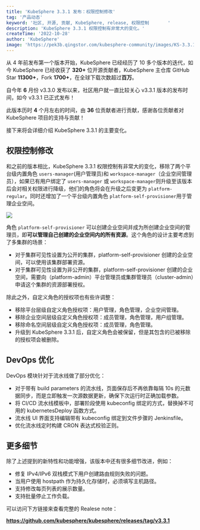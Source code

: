 ```yaml
---
title: 'KubeSphere 3.3.1 发布：权限控制修改'
tag: '产品动态'
keyword: '社区, 开源, 贡献, KubeSphere, release, 权限控制       '
description: 'KubeSphere 3.3.1 权限控制有非常大的变化。'
createTime: '2022-10-28'
author: 'KubeSphere'
image: 'https://pek3b.qingstor.com/kubesphere-community/images/KS-3.3.1-GA.png'
---
```


从 4 年前发布第一个版本开始，KubeSphere 已经经历了 10 多个版本的迭代，如今 KubeSphere 已经收获了 **320+** 位开源贡献者，KubeSphere 主仓库 GitHub Star **11300+**，Fork **1700+**，在全球下载次数超过**百万**。

自今年 **6** 月份 v3.3.0 发布以来，社区用户就一直比较关心 v3.3.1 版本的发布时间，如今 v3.3.1 已正式发布！

此版本历时 **4** 个月左右的时间，由 **36** 位贡献者进行贡献，感谢各位贡献者对 KubeSphere 项目的支持与贡献！

接下来将会详细介绍 KubeSphere 3.3.1 的主要变化。

## 权限控制修改

和之前的版本相比，KubeSphere 3.3.1 权限控制有非常大的变化，移除了两个平台级内置角色 `users-manager`(用户管理员)和 `workspace-manager`（企业空间管理员），如果已有用户绑定了 `users-manager` 或 `workspace-manager`则升级至该版本后会对相关权限进行降级，他们的角色将会在升级之后变更为 `platform-regular`。同时还增加了一个平台级内置角色 `platform-self-provisioner`用于管理企业空间。

![](https://pek3b.qingstor.com/kubesphere-community/images/202210281343186.png)

角色 `platform-self-provisioner` 可以创建企业空间并成为所创建企业空间的管理员，即**可以管理自己创建的企业空间内的所有资源**。这个角色的设计主要考虑到了多集群的场景：

+ 对于集群可见性设置为公开的集群，platform-self-provisioner 创建的企业空间，可以使用该集群部署资源。
+ 对于集群可见性设置为非公开的集群，platform-self-provisioner 创建的企业空间，需要向（platform-admin）平台管理员或集群管理员（cluster-admin）申请这个集群的资源部署授权。

除此之外，自定义角色的授权项也有些许调整：

-   移除平台层级自定义角色授权项：用户管理，角色管理，企业空间管理。
-   移除企业空间层级自定义角色授权项：成员管理，角色管理，用户组管理。
-   移除命名空间层级自定义角色授权项：成员管理，角色管理。
-   升级到 KubeSphere 3.3.1 后，自定义角色会被保留，但是其包含的已被移除的授权项会被删除。

## DevOps 优化

DevOps 模块针对于流水线做了部分优化：

-   对于带有 build parameters 的流水线，页面保存后不再依靠每隔 10s 的元数据同步，而是立即触发一次源数据更新，确保下次运行时正确加载参数。
-   将 CI/CD 流水线模板中，部署阶段使用 kubeconfig 绑定的方式，替换掉不可用的 kubernetesDeploy 函数方式。
-   流水线 UI 界面支持编辑带有 kubeconfig 绑定到文件步骤的 Jenkinsfile。
-   优化流水线定时构建 CRON 表达式校验正则。


## 更多细节

除了上述提到的新特性和功能增强，该版本中还有很多细节改进，例如：

+ 修复 IPv4/IPv6 双栈模式下用户创建路由规则失败的问题。
+ 当用户使用 hostpath 作为持久化存储时，必须填写主机路径。
+ 支持修改每页列表的展示数量。
+ 支持批量停止工作负载。

可以访问下方链接来查看完整的 Realese note：

**https://github.com/kubesphere/kubesphere/releases/tag/v3.3.1**                                                                                                                                                                                                                                                                                                                                                                                                                                                                                                                                                                                                                                                                                                                                                                                                                                                                                                                 
